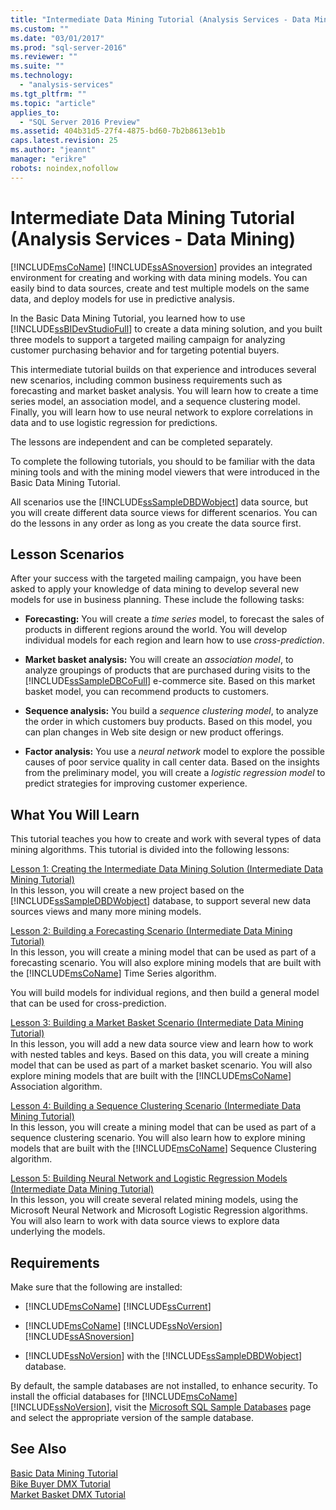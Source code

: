 ```yaml
---
title: "Intermediate Data Mining Tutorial (Analysis Services - Data Mining) | Microsoft Docs"
ms.custom: ""
ms.date: "03/01/2017"
ms.prod: "sql-server-2016"
ms.reviewer: ""
ms.suite: ""
ms.technology: 
  - "analysis-services"
ms.tgt_pltfrm: ""
ms.topic: "article"
applies_to: 
  - "SQL Server 2016 Preview"
ms.assetid: 404b31d5-27f4-4875-bd60-7b2b8613eb1b
caps.latest.revision: 25
ms.author: "jeannt"
manager: "erikre"
robots: noindex,nofollow
---
```

# Intermediate Data Mining Tutorial (Analysis Services - Data Mining)
[!INCLUDE[msCoName](../a9notintoc/includes/msconame-md.md)] [!INCLUDE[ssASnoversion](../a9notintoc/includes/ssasnoversion-md.md)] provides an integrated environment for creating and working with data mining models. You can easily bind to data sources, create and test multiple models on the same data, and deploy models for use in predictive analysis.  
  
In the Basic Data Mining Tutorial, you learned how to use [!INCLUDE[ssBIDevStudioFull](../a9notintoc/includes/ssbidevstudiofull-md.md)] to create a data mining solution, and you built three models to support a targeted mailing campaign for analyzing customer purchasing behavior and for targeting potential buyers.  
  
This intermediate tutorial builds on that experience and introduces several new scenarios, including common business requirements such as forecasting and market basket analysis. You will learn how to create a time series model, an association model, and a sequence clustering model. Finally, you will learn how to use neural network to explore correlations in data and to use logistic regression for predictions.  
  
The lessons are independent and can be completed separately.  
  
To complete the following tutorials, you should to be familiar with the data mining tools and with the mining model viewers that were introduced in the Basic Data Mining Tutorial.  
  
All scenarios use the [!INCLUDE[ssSampleDBDWobject](../a9notintoc/includes/sssampledbdwobject-md.md)] data source, but you will create different data source views for different scenarios. You can do the lessons in any order as long as you create the data source first.  
  
## Lesson Scenarios  
After your success with the targeted mailing campaign, you have been asked to apply your knowledge of data mining to develop several new models for use in business planning. These include the following tasks:  
  
-   **Forecasting:** You will create a *time series* model, to forecast the sales of products in different regions around the world. You will develop individual models for each region and learn how to use *cross-prediction*.  
  
-   **Market basket analysis:** You will create an *association model*, to analyze groupings of products that are purchased during visits to the [!INCLUDE[ssSampleDBCoFull](../a9notintoc/includes/sssampledbcofull-md.md)] e-commerce site. Based on this market basket model, you can recommend products to customers.  
  
-   **Sequence analysis:** You build a *sequence clustering model*, to analyze the order in which customers buy products. Based on this model, you can plan changes in Web site design or new product offerings.  
  
-   **Factor analysis:** You use a *neural network* model to explore the possible causes of poor service quality in call center data. Based on the insights from the preliminary model, you will create a *logistic regression model* to predict strategies for improving customer experience.  
  
## What You Will Learn  
This tutorial teaches you how to create and work with several types of data mining algorithms. This tutorial is divided into the following lessons:  
  
[Lesson 1: Creating the Intermediate Data Mining Solution &#40;Intermediate Data Mining Tutorial&#41;](../a9notintoc/d8e3f89f-091c-434e-8f67-639f073edcdf.md)  
In this lesson, you will create a new project based on the [!INCLUDE[ssSampleDBDWobject](../a9notintoc/includes/sssampledbdwobject-md.md)] database, to support several new data sources views and many more mining models.  
  
[Lesson 2: Building a Forecasting Scenario &#40;Intermediate Data Mining Tutorial&#41;](../a9notintoc/lesson-2-building-a-forecasting-scenario-intermediate-data-mining-tutorial.md)  
In this lesson, you will create a mining model that can be used as part of a forecasting scenario. You will also explore mining models that are built with the [!INCLUDE[msCoName](../a9notintoc/includes/msconame-md.md)] Time Series algorithm.  
  
You will build models for individual regions, and then build a general model that can be used for cross-prediction.  
  
[Lesson 3: Building a Market Basket Scenario &#40;Intermediate Data Mining Tutorial&#41;](../a9notintoc/lesson-3-building-a-market-basket-scenario-intermediate-data-mining-tutorial.md)  
In this lesson, you will add a new data source view and learn how to work with nested tables and keys. Based on this data, you will create a mining model that can be used as part of a market basket scenario. You will also explore mining models that are built with the [!INCLUDE[msCoName](../a9notintoc/includes/msconame-md.md)] Association algorithm.  
  
[Lesson 4: Building a Sequence Clustering Scenario &#40;Intermediate Data Mining Tutorial&#41;](../a9notintoc/63436bbd-0f73-4012-b6f1-358c81e4d92a.md)  
In this lesson, you will create a mining model that can be used as part of a sequence clustering scenario. You will also learn how to explore mining models that are built with the [!INCLUDE[msCoName](../a9notintoc/includes/msconame-md.md)] Sequence Clustering algorithm.  
  
[Lesson 5: Building Neural Network and Logistic Regression Models &#40;Intermediate Data Mining Tutorial&#41;](../a9notintoc/42c3701a-1fd2-44ff-b7de-377345bbbd6b.md)  
In this lesson, you will create several related mining models, using the Microsoft Neural Network and Microsoft Logistic Regression algorithms. You will also learn to work with data source views to explore data underlying the models.  
  
## Requirements  
Make sure that the following are installed:  
  
-   [!INCLUDE[msCoName](../a9notintoc/includes/msconame-md.md)] [!INCLUDE[ssCurrent](../a9notintoc/includes/sscurrent-md.md)]  
  
-   [!INCLUDE[msCoName](../a9notintoc/includes/msconame-md.md)] [!INCLUDE[ssNoVersion](../a9notintoc/includes/ssnoversion-md.md)] [!INCLUDE[ssASnoversion](../a9notintoc/includes/ssasnoversion-md.md)]  
  
-   [!INCLUDE[ssNoVersion](../a9notintoc/includes/ssnoversion-md.md)] with the [!INCLUDE[ssSampleDBDWobject](../a9notintoc/includes/sssampledbdwobject-md.md)] database.  
  
By default, the sample databases are not installed, to enhance security. To install the official databases for [!INCLUDE[msCoName](../a9notintoc/includes/msconame-md.md)] [!INCLUDE[ssNoVersion](../a9notintoc/includes/ssnoversion-md.md)], visit the [Microsoft SQL Sample Databases](http://go.microsoft.com/fwlink/?LinkId=88417) page and select the appropriate version of the sample database.  
  
## See Also  
[Basic Data Mining Tutorial](../a9notintoc/basic-data-mining-tutorial.md)  
[Bike Buyer DMX Tutorial](../a9notintoc/bike-buyer-dmx-tutorial.md)  
[Market Basket DMX Tutorial](../a9notintoc/market-basket-dmx-tutorial.md)  
  
